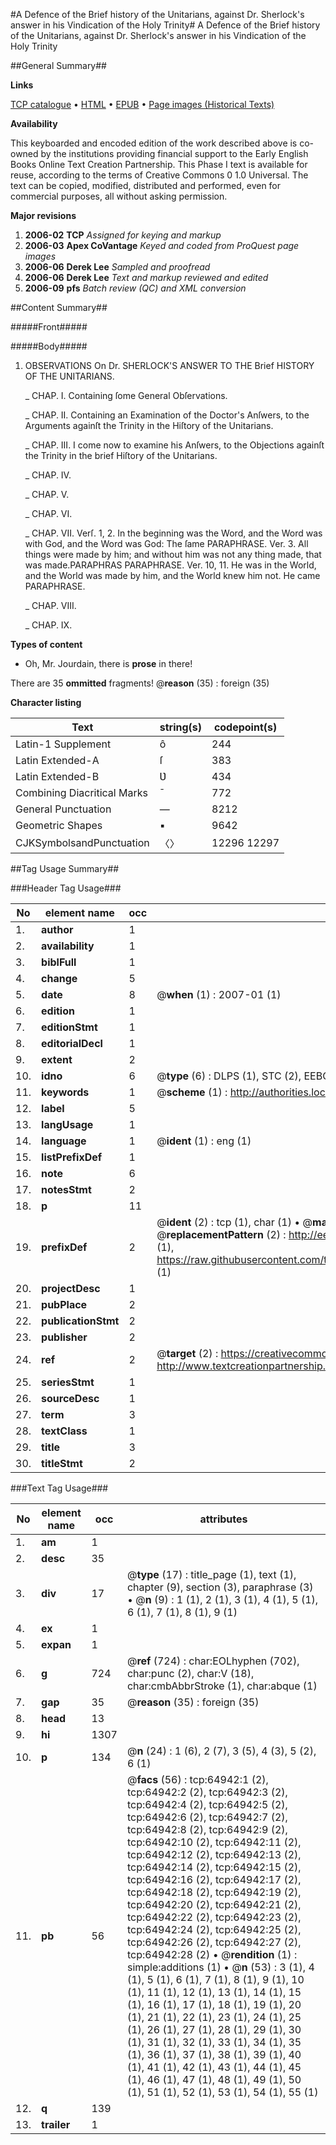#A Defence of the Brief history of the Unitarians, against Dr. Sherlock's answer in his Vindication of the Holy Trinity#
A Defence of the Brief history of the Unitarians, against Dr. Sherlock's answer in his Vindication of the Holy Trinity

##General Summary##

**Links**

[TCP catalogue](http://www.ota.ox.ac.uk/tcp/)  • 
[HTML](http://tei.it.ox.ac.uk/tcp/Texts-HTML/free/A23/A23823.html)  • 
[EPUB](http://tei.it.ox.ac.uk/tcp/Texts-EPUB/free/A23/A23823.epub) • 
[Page images (Historical Texts)](https://data.historicaltexts.jisc.ac.uk/view?pubId=eebo-12637930e&pageId=eebo-12637930e-64942-1)

**Availability**

This keyboarded and encoded edition of the
	       work described above is co-owned by the institutions
	       providing financial support to the Early English Books
	       Online Text Creation Partnership. This Phase I text is
	       available for reuse, according to the terms of Creative
	       Commons 0 1.0 Universal. The text can be copied,
	       modified, distributed and performed, even for
	       commercial purposes, all without asking permission.

**Major revisions**

1. __2006-02__ __TCP__ *Assigned for keying and markup*
1. __2006-03__ __Apex CoVantage__ *Keyed and coded from ProQuest page images*
1. __2006-06__ __Derek Lee__ *Sampled and proofread*
1. __2006-06__ __Derek Lee__ *Text and markup reviewed and edited*
1. __2006-09__ __pfs__ *Batch review (QC) and XML conversion*

##Content Summary##

#####Front#####

#####Body#####

1. OBSERVATIONS On Dr. SHERLOCK'S ANSWER TO THE Brief HISTORY OF THE UNITARIANS.

    _ CHAP. I. Containing ſome General Obſervations.

    _ CHAP. II. Containing an Examination of the Doctor's Anſwers, to the Arguments againſt the Trinity in the Hiſtory of the Unitarians.

    _ CHAP. III. I come now to examine his Anſwers, to the Objections againſt the Trinity in the brief Hiſtory of the Unitarians.

    _ CHAP. IV.

    _ CHAP. V.

    _ CHAP. VI.

    _ CHAP. VII.
Verſ. 1, 2. In the beginning was the Word, and the Word was with God, and the Word was God: The ſame
PARAPHRASE.
Ver. 3. All things were made by him; and without him was not any thing made, that was made.PARAPHRAS
PARAPHRASE.
Ver. 10, 11. He was in the World, and the World was made by him, and the World knew him not. He came
PARAPHRASE.

    _ CHAP. VIII.

    _ CHAP. IX.

**Types of content**

  * Oh, Mr. Jourdain, there is **prose** in there!

There are 35 **ommitted** fragments! 
 @__reason__ (35) : foreign (35)

**Character listing**


|Text|string(s)|codepoint(s)|
|---|---|---|
|Latin-1 Supplement|ô|244|
|Latin Extended-A|ſ|383|
|Latin Extended-B|Ʋ|434|
|Combining             Diacritical Marks|̄|772|
|General Punctuation|—|8212|
|Geometric Shapes|▪|9642|
|CJKSymbolsandPunctuation|〈〉|12296 12297|

##Tag Usage Summary##

###Header Tag Usage###

|No|element name|occ|attributes|
|---|---|---|---|
|1.|__author__|1||
|2.|__availability__|1||
|3.|__biblFull__|1||
|4.|__change__|5||
|5.|__date__|8| @__when__ (1) : 2007-01 (1)|
|6.|__edition__|1||
|7.|__editionStmt__|1||
|8.|__editorialDecl__|1||
|9.|__extent__|2||
|10.|__idno__|6| @__type__ (6) : DLPS (1), STC (2), EEBO-CITATION (1), OCLC (1), VID (1)|
|11.|__keywords__|1| @__scheme__ (1) : http://authorities.loc.gov/ (1)|
|12.|__label__|5||
|13.|__langUsage__|1||
|14.|__language__|1| @__ident__ (1) : eng (1)|
|15.|__listPrefixDef__|1||
|16.|__note__|6||
|17.|__notesStmt__|2||
|18.|__p__|11||
|19.|__prefixDef__|2| @__ident__ (2) : tcp (1), char (1)  •  @__matchPattern__ (2) : ([0-9\-]+):([0-9IVX]+) (1), (.+) (1)  •  @__replacementPattern__ (2) : http://eebo.chadwyck.com/downloadtiff?vid=$1&page=$2 (1), https://raw.githubusercontent.com/textcreationpartnership/Texts/master/tcpchars.xml#$1 (1)|
|20.|__projectDesc__|1||
|21.|__pubPlace__|2||
|22.|__publicationStmt__|2||
|23.|__publisher__|2||
|24.|__ref__|2| @__target__ (2) : https://creativecommons.org/publicdomain/zero/1.0/ (1), http://www.textcreationpartnership.org/docs/. (1)|
|25.|__seriesStmt__|1||
|26.|__sourceDesc__|1||
|27.|__term__|3||
|28.|__textClass__|1||
|29.|__title__|3||
|30.|__titleStmt__|2||


###Text Tag Usage###

|No|element name|occ|attributes|
|---|---|---|---|
|1.|__am__|1||
|2.|__desc__|35||
|3.|__div__|17| @__type__ (17) : title_page (1), text (1), chapter (9), section (3), paraphrase (3)  •  @__n__ (9) : 1 (1), 2 (1), 3 (1), 4 (1), 5 (1), 6 (1), 7 (1), 8 (1), 9 (1)|
|4.|__ex__|1||
|5.|__expan__|1||
|6.|__g__|724| @__ref__ (724) : char:EOLhyphen (702), char:punc (2), char:V (18), char:cmbAbbrStroke (1), char:abque (1)|
|7.|__gap__|35| @__reason__ (35) : foreign (35)|
|8.|__head__|13||
|9.|__hi__|1307||
|10.|__p__|134| @__n__ (24) : 1 (6), 2 (7), 3 (5), 4 (3), 5 (2), 6 (1)|
|11.|__pb__|56| @__facs__ (56) : tcp:64942:1 (2), tcp:64942:2 (2), tcp:64942:3 (2), tcp:64942:4 (2), tcp:64942:5 (2), tcp:64942:6 (2), tcp:64942:7 (2), tcp:64942:8 (2), tcp:64942:9 (2), tcp:64942:10 (2), tcp:64942:11 (2), tcp:64942:12 (2), tcp:64942:13 (2), tcp:64942:14 (2), tcp:64942:15 (2), tcp:64942:16 (2), tcp:64942:17 (2), tcp:64942:18 (2), tcp:64942:19 (2), tcp:64942:20 (2), tcp:64942:21 (2), tcp:64942:22 (2), tcp:64942:23 (2), tcp:64942:24 (2), tcp:64942:25 (2), tcp:64942:26 (2), tcp:64942:27 (2), tcp:64942:28 (2)  •  @__rendition__ (1) : simple:additions (1)  •  @__n__ (53) : 3 (1), 4 (1), 5 (1), 6 (1), 7 (1), 8 (1), 9 (1), 10 (1), 11 (1), 12 (1), 13 (1), 14 (1), 15 (1), 16 (1), 17 (1), 18 (1), 19 (1), 20 (1), 21 (1), 22 (1), 23 (1), 24 (1), 25 (1), 26 (1), 27 (1), 28 (1), 29 (1), 30 (1), 31 (1), 32 (1), 33 (1), 34 (1), 35 (1), 36 (1), 37 (1), 38 (1), 39 (1), 40 (1), 41 (1), 42 (1), 43 (1), 44 (1), 45 (1), 46 (1), 47 (1), 48 (1), 49 (1), 50 (1), 51 (1), 52 (1), 53 (1), 54 (1), 55 (1)|
|12.|__q__|139||
|13.|__trailer__|1||
